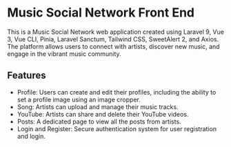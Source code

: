 # Music Social Network Front End

This is a Music Social Network web application created using Laravel 9, Vue 3, Vue CLI, Pinia, Laravel Sanctum, Tailwind CSS, SweetAlert 2, and Axios. The platform allows users to connect with artists, discover new music, and engage in the vibrant music community.

## Features
- Profile: Users can create and edit their profiles, including the ability to set a profile image using an image cropper.
- Song: Artists can upload and manage their music tracks.
- YouTube: Artists can share and delete their YouTube videos.
- Posts: A dedicated page to view all the posts from artists.
- Login and Register: Secure authentication system for user registration and login.
